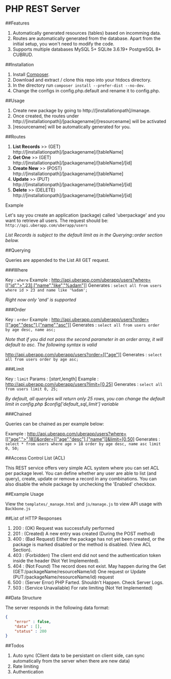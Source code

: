 PHP REST Server
===============

##Features

1. Automatically generated resources (tables) based on incomming data.
1. Routes are automatically generated from the database. Apart from the initial setup, you won't need to modify the code.
1. Supports multiple databases MySQL 5+ SQLite 3.6.19+ PostgreSQL 8+ CUBRUD.

##Installation

1. Install [Composer](http://getcomposer.org/doc/00-intro.md#installation-nix).
1. Download and extract / clone this repo into your htdocs directory.
1. In the directory run ``composer install --prefer-dist --no-dev``.
1. Change the configs in config.php.default and rename it to config.php.

##Usage

1. Create new package by going to http://[installationpath]/manage.
1. Once created, the routes under http://[installationpath]/[packagename]/[resourcename] will be activated
1. [resourcename] will be automatically generated for you.

##Routes

1. **List Records** >> (GET) http://[installationpath]/[packagename]/[tableName]
1. **Get One** >> (GET) http://[installationpath]/[packagename]/[tableName]/[id]
1. **Create New** >> (POST) http://[installationpath]/[packagename]/[tableName]
1. **Update** >> (PUT) http://[installationpath]/[packagename]/[tableName]/[id]
1. **Delete** >> (DELETE) http://[installationpath]/[packagename]/[tableName]/[id]

Example

Let's say you create an application (package) called 'uberpackage' and you want to retrieve all users. The request should be:
``http://api.uberapp.com/uberapp/users``

*List Records is subject to the default limit as in the Querying::order section below.*

##Querying

Queries are appended to the List All GET request.

###Where

Key : ``where``
Example : http://api.uberapp.com/uberapp/users?where=[["id",">",23],["name","like","%adam"]]
Generates : ``select all from users where id > 23 and name like '%adam';``

*Right now only 'and' is supported*

###Order

Key : ``order``
Example : http://api.uberapp.com/uberapp/users?order=[["age","desc"],["name","asc"]]
Generates : ``select all from users order by age desc, name asc;``

*Note that if you did not pass the second parameter in an order array, it will default to asc. The following syntax is valid*

http://api.uberapp.com/uberapp/users?order=[["age"]]
Generates : ``select all from users order by age asc;``

###Limit

Key : ``limit``
Params : [$start,$length]
Example : http://api.uberapp.com/uberapp/users?limit=[0,25]
Generates : ``select all from users limit 0, 25;``

*By default, all queryies will return only 25 rows, you can change the default limit in config.php $config['default_sql_limit'] variable*

###Chained

Queries can be chained as per example below:

Example : http://api.uberapp.com/uberapp/users?where=[["age",">",18]]&order=[["age","desc"],["name"]]&limit=[0,50]
Generates : ``select * from users where age > 18 order by age desc, name asc limit 0, 50;``

##Access Control List (ACL)

This REST service offers very simple ACL system where you can set ACL per package level. You can define whether any user are able to list (and query), create, update or remove a record in any combinations. You can also disable the whole package by unchecking the 'Enabled' checkbox.

##Example Usage

View the ``templates/_manage.html`` and ``js/manage.js`` to view API usage with ``Backbone.js``

##List of HTTP Responses

1. 200 : (OK) Request was successfully performed
1. 201 : (Created) A new entry was created (During the POST method)
1. 400 : (Bad Request) Either the package has not yet been created, or the package is marked disabled or the method is disabled. (View ACL Section).
1. 403 : (Forbidden) The client end did not send the authentication token inside the header (Not Yet Implemented).
1. 404 : (Not Found) The record does not exist. May happen during the Get (GET:/packageName/resourceName/id) One request or Update (PUT:/packageName/resourceName/id) request
1. 500 : (Server Error) PHP Farted. Shouldn't Happen. Check Server Logs.
1. 503 : (Service Unavailable) For rate limiting (Not Yet Implemented)

##Data Structure

The server responds in the following data format:

```json
{
	"error" : false,
	"data" : [],
	"status" : 200
}

```

##Todos

1. Auto sync (Client data to be persistant on client side, can sync automatically from the server when there are new data)
1. Rate limiting
1. Authentication
